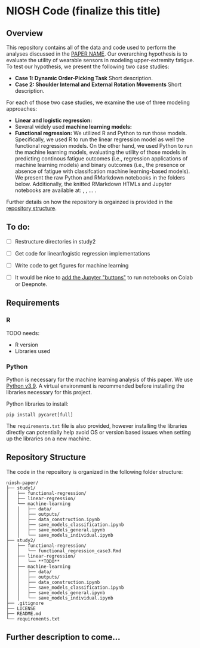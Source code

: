 # NIOSH Code (finalize this title)

## Overview
This repository contains all of the data and code used to perform the analyses discussed in the [PAPER NAME](URL). Our overarching hypothesis is to evaluate the utility of wearable sensors in modeling upper-extremity fatigue. To test our hypothesis, we present the following two case studies:
  - **Case 1: Dynamic Order-Picking Task** Short description.
  - **Case 2: Shoulder Internal and External Rotation Movements** Short description.  

For each of those two case studies, we examine the use of three modeling approaches:  
  - **Linear and logistic regression:**
  - Several widely used **machine learning models:**
  - **Functional regression:**
We utilized R and Python to run those models. Specifically, we used R to run the linear regression model as well the functional regression models. On the other hand, we used Python to run the machine learning models, evaluating the utility of those models in predicting continous fatigue outcomes (i.e., regression applications of machine learning models) and binary outcomes (i.e., the presence or absence of fatigue with classifcation machine learning-based models). We present the raw Python and RMarkdown notebooks in the folders below. Additionally, the knitted RMarkdown HTMLs and Jupyter notebooks are available at: [](), [](), ... . 

Further details on how the repository is orgainzed is provided in the [repository structure](#repository-structure).

## To do:
 - [ ] Restructure directories in study2
 - [ ] Get code for linear/logistic regression implementations
 - [ ] Write code to get figures for machine learning
 - [ ] It would be nice to [add the Jupyter "buttons"](https://openincolab.com/) to run notebooks on Colab or Deepnote. 



## Requirements

### R
TODO needs:
 - R version
 - Libraries used


### Python
Python is necessary for the machine learning analysis of this paper. We use [Python v3.9](https://www.python.org/downloads/release/python-3910/). A virtual environment is recommended before installing the libraries necessary for this project.

Python libraries to install:
```
pip install pycaret[full]
```

The `requirements.txt` file is also provided, however installing the libraries directly can potentially help avoid OS or version based issues when setting up the libraries on a new machine.


## Repository Structure 

The code in the repository is organized in the following folder structure:

```
niosh-paper/
├── study1/
│   ├── functional-regression/
│   ├── linear-regression/
│   └── machine-learning
│   │   ├── data/
│   │   ├── outputs/
│   │   ├── data_construction.ipynb
│   │   ├── save_models_classification.ipynb
│   │   ├── save_models_general.ipynb
│   │   └── save_models_individual.ipynb
├── study2/
│   ├── functional-regression/
│   │   └── functional_regression_case3.Rmd
│   ├── linear-regression/
│   │   └── **TODO**
│   ├── machine-learning
│   │   ├── data/
│   │   ├── outputs/
│   │   ├── data_construction.ipynb
│   │   ├── save_models_classification.ipynb
│   │   ├── save_models_general.ipynb
│   │   └── save_models_individual.ipynb
├── .gitignore
├── LICENSE
├── README.md
└── requirements.txt
```

## Further description to come...

